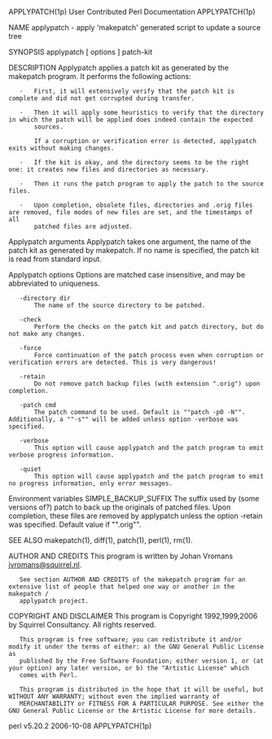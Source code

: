 APPLYPATCH(1p)                                          User Contributed Perl Documentation                                         APPLYPATCH(1p)

NAME
       applypatch - apply 'makepatch' generated script to update a source tree

SYNOPSIS
       applypatch [ options ] patch-kit

DESCRIPTION
       Applypatch applies a patch kit as generated by the makepatch program. It performs the following actions:

       ·   First, it will extensively verify that the patch kit is complete and did not get corrupted during transfer.

       ·   Then it will apply some heuristics to verify that the directory in which the patch will be applied does indeed contain the expected
           sources.

           If a corruption or verification error is detected, applypatch exits without making changes.

       ·   If the kit is okay, and the directory seems to be the right one: it creates new files and directories as necessary.

       ·   Then it runs the patch program to apply the patch to the source files.

       ·   Upon completion, obsolete files, directories and .orig files are removed, file modes of new files are set, and the timestamps of all
           patched files are adjusted.

Applypatch arguments
       Applypatch takes one argument, the name of the patch kit as generated by makepatch. If no name is specified, the patch kit is read from
       standard input.

Applypatch options
       Options are matched case insensitive, and may be abbreviated to uniqueness.

       -directory dir
           The name of the source directory to be patched.

       -check
           Perform the checks on the patch kit and patch directory, but do not make any changes.

       -force
           Force continuation of the patch process even when corruption or verification errors are detected. This is very dangerous!

       -retain
           Do not remove patch backup files (with extension ".orig") upon completion.

       -patch cmd
           The patch command to be used. Default is ""patch -p0 -N"".  Additionally, a ""-s"" will be added unless option -verbose was specified.

       -verbose
           This option will cause applypatch and the patch program to emit verbose progress information.

       -quiet
           This option will cause applypatch and the patch program to emit no progress information, only error messages.

Environment variables
       SIMPLE_BACKUP_SUFFIX
           The suffix used by (some versions of?) patch to back up the originals of patched files. Upon completion, these files are removed by
           applypatch unless the option -retain was specified.  Default value if "".orig"".

SEE ALSO
       makepatch(1), diff(1), patch(1), perl(1), rm(1).

AUTHOR AND CREDITS
       This program is written by Johan Vromans <jvromans@squirrel.nl>.

       See section AUTHOR AND CREDITS of the makepatch program for an extensive list of people that helped one way or another in the makepatch /
       applypatch project.

COPYRIGHT AND DISCLAIMER
       This program is Copyright 1992,1999,2006 by Squirrel Consultancy. All rights reserved.

       This program is free software; you can redistribute it and/or modify it under the terms of either: a) the GNU General Public License as
       published by the Free Software Foundation; either version 1, or (at your option) any later version, or b) the "Artistic License" which
       comes with Perl.

       This program is distributed in the hope that it will be useful, but WITHOUT ANY WARRANTY; without even the implied warranty of
       MERCHANTABILITY or FITNESS FOR A PARTICULAR PURPOSE. See either the GNU General Public License or the Artistic License for more details.

perl v5.20.2                                                        2006-10-08                                                      APPLYPATCH(1p)
